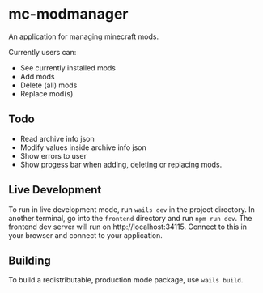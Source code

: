 # mc-modmanager

An application for managing minecraft mods.

Currently users can:
- See currently installed mods
- Add mods
- Delete (all) mods
- Replace mod(s)

## Todo

- Read archive info json
- Modify values inside archive info json
- Show errors to user
- Show progess bar when adding, deleting or replacing mods.

## Live Development

To run in live development mode, run `wails dev` in the project directory. In another terminal, go into the `frontend`
directory and run `npm run dev`. The frontend dev server will run on http://localhost:34115. Connect to this in your
browser and connect to your application.

## Building

To build a redistributable, production mode package, use `wails build`.
